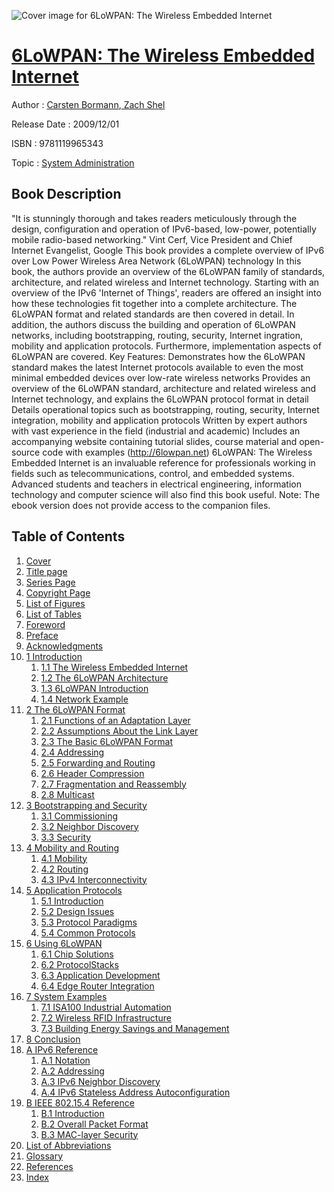 ![Cover image for 6LoWPAN: The Wireless Embedded Internet](https://imgdetail.ebookreading.net/cover/cover/system_admin/EB9781119965343.jpg)

[6LoWPAN: The Wireless Embedded Internet](https://ebookreading.net/view/book/6LoWPAN%3A+The+Wireless+Embedded+Internet-EB9781119965343_1.html "6LoWPAN: The Wireless Embedded Internet")
====================================================================================================================

Author : [Carsten Bormann](https://ebookreading.net/search/author/Carsten+Bormann),[ Zach Shel](https://ebookreading.net/search/author/+Zach+Shel)

Release Date : 2009/12/01

ISBN : 9781119965343

Topic : [System Administration](https://ebookreading.net/search/category/system-administration)

Book Description
-----------------

"It is stunningly thorough and takes readers meticulously through the design, configuration and operation of IPv6-based, low-power, potentially mobile radio-based networking." Vint Cerf, Vice President and Chief Internet Evangelist, Google
This book provides a complete overview of IPv6 over Low Power Wireless Area Network (6LoWPAN) technology
In this book, the authors provide an overview of the 6LoWPAN family of standards, architecture, and related wireless and Internet technology. Starting with an overview of the IPv6 'Internet of Things', readers are offered an insight into how these technologies fit together into a complete architecture. The 6LoWPAN format and related standards are then covered in detail. In addition, the authors discuss the building and operation of 6LoWPAN networks, including bootstrapping, routing, security, Internet ingration, mobility and application protocols. Furthermore, implementation aspects of 6LoWPAN are covered.
Key Features:
Demonstrates how the 6LoWPAN standard makes the latest Internet protocols available to even the most minimal embedded devices over low-rate wireless networks
Provides an overview of the 6LoWPAN standard, architecture and related wireless and Internet technology, and explains the 6LoWPAN protocol format in detail
Details operational topics such as bootstrapping, routing, security, Internet integration, mobility and application protocols
Written by expert authors with vast experience in the field (industrial and academic)
Includes an accompanying website containing tutorial slides, course material and open-source code with examples (http://6lowpan.net)
6LoWPAN: The Wireless Embedded Internet is an invaluable reference for professionals working in fields such as telecommunications, control, and embedded systems. Advanced students and teachers in electrical engineering, information technology and computer science will also find this book useful.
Note: The ebook version does not provide access to the companion files.
              
Table of Contents
-----------------

1. [Cover](https://ebookreading.net/view/book/6LoWPAN%3A+The+Wireless+Embedded+Internet-EB9781119965343_1.html)
1. [Title page](https://ebookreading.net/view/book/6LoWPAN%3A+The+Wireless+Embedded+Internet-EB9781119965343_3.html)
1. [Series Page](https://ebookreading.net/view/book/6LoWPAN%3A+The+Wireless+Embedded+Internet-EB9781119965343_4.html)
1. [Copyright Page](https://ebookreading.net/view/book/6LoWPAN%3A+The+Wireless+Embedded+Internet-EB9781119965343_5.html)
1. [List of Figures](https://ebookreading.net/view/book/6LoWPAN%3A+The+Wireless+Embedded+Internet-EB9781119965343_6.html)
1. [List of Tables](https://ebookreading.net/view/book/6LoWPAN%3A+The+Wireless+Embedded+Internet-EB9781119965343_7.html)
1. [Foreword](https://ebookreading.net/view/book/6LoWPAN%3A+The+Wireless+Embedded+Internet-EB9781119965343_8.html)
1. [Preface](https://ebookreading.net/view/book/6LoWPAN%3A+The+Wireless+Embedded+Internet-EB9781119965343_9.html)
1. [Acknowledgments](https://ebookreading.net/view/book/6LoWPAN%3A+The+Wireless+Embedded+Internet-EB9781119965343_10.html)
1. [1 Introduction](https://ebookreading.net/view/book/6LoWPAN%3A+The+Wireless+Embedded+Internet-EB9781119965343_11.html)
    1. [1.1 The Wireless Embedded Internet](https://ebookreading.net/view/book/6LoWPAN%3A+The+Wireless+Embedded+Internet-EB9781119965343_11.html#head1)
    1. [1.2 The 6LoWPAN Architecture](https://ebookreading.net/view/book/6LoWPAN%3A+The+Wireless+Embedded+Internet-EB9781119965343_11.html#head2)
    1. [1.3 6LoWPAN Introduction](https://ebookreading.net/view/book/6LoWPAN%3A+The+Wireless+Embedded+Internet-EB9781119965343_11.html#head3)
    1. [1.4 Network Example](https://ebookreading.net/view/book/6LoWPAN%3A+The+Wireless+Embedded+Internet-EB9781119965343_11.html#head4)
1. [2 The 6LoWPAN Format](https://ebookreading.net/view/book/6LoWPAN%3A+The+Wireless+Embedded+Internet-EB9781119965343_12.html)
    1. [2.1 Functions of an Adaptation Layer](https://ebookreading.net/view/book/6LoWPAN%3A+The+Wireless+Embedded+Internet-EB9781119965343_12.html#head1)
    1. [2.2 Assumptions About the Link Layer](https://ebookreading.net/view/book/6LoWPAN%3A+The+Wireless+Embedded+Internet-EB9781119965343_12.html#head2)
    1. [2.3 The Basic 6LoWPAN Format](https://ebookreading.net/view/book/6LoWPAN%3A+The+Wireless+Embedded+Internet-EB9781119965343_12.html#head3)
    1. [2.4 Addressing](https://ebookreading.net/view/book/6LoWPAN%3A+The+Wireless+Embedded+Internet-EB9781119965343_12.html#head4)
    1. [2.5 Forwarding and Routing](https://ebookreading.net/view/book/6LoWPAN%3A+The+Wireless+Embedded+Internet-EB9781119965343_12.html#head5)
    1. [2.6 Header Compression](https://ebookreading.net/view/book/6LoWPAN%3A+The+Wireless+Embedded+Internet-EB9781119965343_12.html#head6)
    1. [2.7 Fragmentation and Reassembly](https://ebookreading.net/view/book/6LoWPAN%3A+The+Wireless+Embedded+Internet-EB9781119965343_12.html#head7)
    1. [2.8 Multicast](https://ebookreading.net/view/book/6LoWPAN%3A+The+Wireless+Embedded+Internet-EB9781119965343_12.html#head8)
1. [3 Bootstrapping and Security](https://ebookreading.net/view/book/6LoWPAN%3A+The+Wireless+Embedded+Internet-EB9781119965343_13.html)
    1. [3.1 Commissioning](https://ebookreading.net/view/book/6LoWPAN%3A+The+Wireless+Embedded+Internet-EB9781119965343_13.html#head1)
    1. [3.2 Neighbor Discovery](https://ebookreading.net/view/book/6LoWPAN%3A+The+Wireless+Embedded+Internet-EB9781119965343_13.html#head2)
    1. [3.3 Security](https://ebookreading.net/view/book/6LoWPAN%3A+The+Wireless+Embedded+Internet-EB9781119965343_13.html#head3)
1. [4 Mobility and Routing](https://ebookreading.net/view/book/6LoWPAN%3A+The+Wireless+Embedded+Internet-EB9781119965343_14.html)
    1. [4.1 Mobility](https://ebookreading.net/view/book/6LoWPAN%3A+The+Wireless+Embedded+Internet-EB9781119965343_14.html#head1)
    1. [4.2 Routing](https://ebookreading.net/view/book/6LoWPAN%3A+The+Wireless+Embedded+Internet-EB9781119965343_14.html#head2)
    1. [4.3 IPv4 Interconnectivity](https://ebookreading.net/view/book/6LoWPAN%3A+The+Wireless+Embedded+Internet-EB9781119965343_14.html#head3)
1. [5 Application Protocols](https://ebookreading.net/view/book/6LoWPAN%3A+The+Wireless+Embedded+Internet-EB9781119965343_15.html)
    1. [5.1 Introduction](https://ebookreading.net/view/book/6LoWPAN%3A+The+Wireless+Embedded+Internet-EB9781119965343_15.html#head1)
    1. [5.2 Design Issues](https://ebookreading.net/view/book/6LoWPAN%3A+The+Wireless+Embedded+Internet-EB9781119965343_15.html#head2)
    1. [5.3 Protocol Paradigms](https://ebookreading.net/view/book/6LoWPAN%3A+The+Wireless+Embedded+Internet-EB9781119965343_15.html#head3)
    1. [5.4 Common Protocols](https://ebookreading.net/view/book/6LoWPAN%3A+The+Wireless+Embedded+Internet-EB9781119965343_15.html#head4)
1. [6 Using 6LoWPAN](https://ebookreading.net/view/book/6LoWPAN%3A+The+Wireless+Embedded+Internet-EB9781119965343_16.html)
    1. [6.1 Chip Solutions](https://ebookreading.net/view/book/6LoWPAN%3A+The+Wireless+Embedded+Internet-EB9781119965343_16.html#head1)
    1. [6.2 ProtocolStacks](https://ebookreading.net/view/book/6LoWPAN%3A+The+Wireless+Embedded+Internet-EB9781119965343_16.html#head2)
    1. [6.3 Application Development](https://ebookreading.net/view/book/6LoWPAN%3A+The+Wireless+Embedded+Internet-EB9781119965343_16.html#head3)
    1. [6.4 Edge Router Integration](https://ebookreading.net/view/book/6LoWPAN%3A+The+Wireless+Embedded+Internet-EB9781119965343_16.html#head4)
1. [7 System Examples](https://ebookreading.net/view/book/6LoWPAN%3A+The+Wireless+Embedded+Internet-EB9781119965343_17.html)
    1. [7.1 ISA100 Industrial Automation](https://ebookreading.net/view/book/6LoWPAN%3A+The+Wireless+Embedded+Internet-EB9781119965343_17.html#head1)
    1. [7.2 Wireless RFID Infrastructure](https://ebookreading.net/view/book/6LoWPAN%3A+The+Wireless+Embedded+Internet-EB9781119965343_17.html#head2)
    1. [7.3 Building Energy Savings and Management](https://ebookreading.net/view/book/6LoWPAN%3A+The+Wireless+Embedded+Internet-EB9781119965343_17.html#head3)
1. [8 Conclusion](https://ebookreading.net/view/book/6LoWPAN%3A+The+Wireless+Embedded+Internet-EB9781119965343_18.html)
1. [A IPv6 Reference](https://ebookreading.net/view/book/6LoWPAN%3A+The+Wireless+Embedded+Internet-EB9781119965343_19.html)
    1. [A.1 Notation](https://ebookreading.net/view/book/6LoWPAN%3A+The+Wireless+Embedded+Internet-EB9781119965343_19.html#head1)
    1. [A.2 Addressing](https://ebookreading.net/view/book/6LoWPAN%3A+The+Wireless+Embedded+Internet-EB9781119965343_19.html#head2)
    1. [A.3 IPv6 Neighbor Discovery](https://ebookreading.net/view/book/6LoWPAN%3A+The+Wireless+Embedded+Internet-EB9781119965343_19.html#head3)
    1. [A.4 IPv6 Stateless Address Autoconfiguration](https://ebookreading.net/view/book/6LoWPAN%3A+The+Wireless+Embedded+Internet-EB9781119965343_19.html#head4)
1. [B IEEE 802.15.4 Reference](https://ebookreading.net/view/book/6LoWPAN%3A+The+Wireless+Embedded+Internet-EB9781119965343_20.html)
    1. [B.1 Introduction](https://ebookreading.net/view/book/6LoWPAN%3A+The+Wireless+Embedded+Internet-EB9781119965343_20.html#head1)
    1. [B.2 Overall Packet Format](https://ebookreading.net/view/book/6LoWPAN%3A+The+Wireless+Embedded+Internet-EB9781119965343_20.html#head2)
    1. [B.3 MAC-layer Security](https://ebookreading.net/view/book/6LoWPAN%3A+The+Wireless+Embedded+Internet-EB9781119965343_20.html#head3)
1. [List of Abbreviations](https://ebookreading.net/view/book/6LoWPAN%3A+The+Wireless+Embedded+Internet-EB9781119965343_21.html)
1. [Glossary](https://ebookreading.net/view/book/6LoWPAN%3A+The+Wireless+Embedded+Internet-EB9781119965343_22.html)
1. [References](https://ebookreading.net/view/book/6LoWPAN%3A+The+Wireless+Embedded+Internet-EB9781119965343_23.html)
1. [Index](https://ebookreading.net/view/book/6LoWPAN%3A+The+Wireless+Embedded+Internet-EB9781119965343_24.html)
